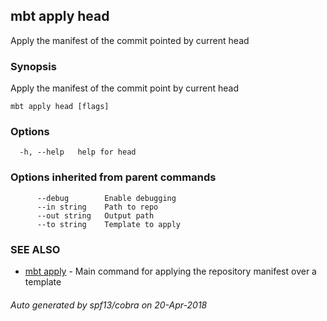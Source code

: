 ## mbt apply head

Apply the manifest of the commit pointed by current head

### Synopsis


Apply the manifest of the commit point by current head

	

```
mbt apply head [flags]
```

### Options

```
  -h, --help   help for head
```

### Options inherited from parent commands

```
      --debug        Enable debugging
      --in string    Path to repo
      --out string   Output path
      --to string    Template to apply
```

### SEE ALSO
* [mbt apply](mbt_apply.md)	 - Main command for applying the repository manifest over a template

###### Auto generated by spf13/cobra on 20-Apr-2018
